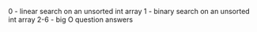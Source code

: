 0 - linear search on an unsorted int array
1 - binary search on an unsorted int array
2-6 - big O question answers
